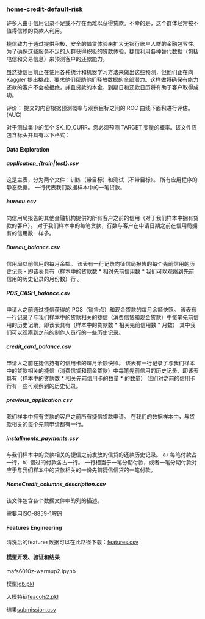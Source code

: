 ### home-credit-default-risk

许多人由于信用记录不足或不存在而难以获得贷款。不幸的是，这个群体经常被不值得信赖的贷款人利用。

捷信致力于通过提供积极、安全的借贷体验来扩大无银行账户人群的金融包容性。为了确保这些服务不足的人群获得积极的贷款体验，捷信利用各种替代数据（包括电信和交易信息）来预测客户的还款能力。

虽然捷信目前正在使用各种统计和机器学习方法来做出这些预测，但他们正在向 Kaggler 提出挑战，要求他们帮助他们释放数据的全部潜力。这样做将确保有能力还款的客户不会被拒绝，并且贷款的本金、到期日和还款日历将有助于客户取得成功。

评价：
提交的内容根据预测概率与观察目标之间的 ROC 曲线下面积进行评估。(AUC)

对于测试集中的每个 SK_ID_CURR，您必须预测 TARGET 变量的概率。该文件应包含标头并具有以下格式：

#### Data Exploration

##### application_{train|test}.csv

这是主表，分为两个文件：训练（带目标）和测试（不带目标）。
所有应用程序的静态数据。 一行代表我们数据样本中的一笔贷款。
##### bureau.csv

向信用局报告的其他金融机构提供的所有客户之前的信用（对于我们样本中拥有贷款的客户）。
对于我们样本中的每笔贷款，行数与客户在申请日期之前在信用局拥有的信用数一样多。



##### Bureau_balance.csv

信用局以前信用的每月余额。
该表有一行记录向征信局报告的每个先前信用的历史记录 - 即该表具有（样本中的贷款数 * 相对先前信用数 * 我们可以观察到先前信用的历史记录的月份数）行 。

##### POS_CASH_balance.csv

申请人之前通过捷信获得的 POS（销售点）和现金贷款的每月余额快照。
该表有一行记录了与我们样本中的贷款相关的捷信（消费信贷和现金贷款）中每笔先前信用的历史记录，即该表具有（样本中的贷款数 * 相关先前信用数 * 月数） 其中我们可以观察到之前的制作人员行的一些历史记录。

##### credit_card_balance.csv

申请人之前在捷信持有的信用卡的每月余额快照。
该表有一行记录了与我们样本中的贷款相关的捷信（消费信贷和现金贷款）中每笔先前信用的历史记录，即该表具有（样本中的贷款数 * 相关先前信用卡的数量 * 的数量） 我们对之前的信用卡行有一些可观察到的历史记录。
##### previous_application.csv

我们样本中拥有贷款的客户之前所有捷信贷款申请。
在我们的数据样本中，与贷款相关的每个先前申请都有一行。
##### installments_payments.csv

与我们样本中的贷款相关的捷信之前发放的信贷的还款历史记录。
a`)` 每笔付款占一行，b`)` 错过的付款各占一行。
一行相当于一笔分期付款，或者一笔分期付款对应于与我们样本中的贷款相关的一份先前捷信信贷的一笔付款。


##### HomeCredit_columns_description.csv

该文件包含各个数据文件中的列的描述。

需要用ISO-8859-1解码


#### Features Engineering

清洗后的features数据可以在此路径下载：[features.csv](https://hkustconnect-my.sharepoint.com/:x:/g/personal/jwangiy_connect_ust_hk/Eb2o_OS3WUBFoebOz7o0ZKUBbGwSKCqmxeu7jgPjybU0lQ?e=tETc40) 

#### 模型开发、验证和结果
mafs6010z-warmup2.ipynb

模型[lgb.pkl](https://hkustconnect-my.sharepoint.com/:u:/g/personal/jwangiy_connect_ust_hk/EXObQJkzq5ZNhMZan55IvRcBZaCPWSMeZoff2KSPOv-zSg?e=48lNnx) 

入模特征[feacols2.pkl](https://hkustconnect-my.sharepoint.com/:u:/g/personal/jwangiy_connect_ust_hk/Ee1RgoaxkWdJkdShoiZpEJkB1YVbjfcHIwWEJnDw5V8OUQ?e=d7cxPP)

结果[submission.csv](https://hkustconnect-my.sharepoint.com/:x:/g/personal/jwangiy_connect_ust_hk/EVy07ql7IitJmlzS__SApYABEv_rhzk9zSTv12x3wVkB-A?e=77MPMI)
